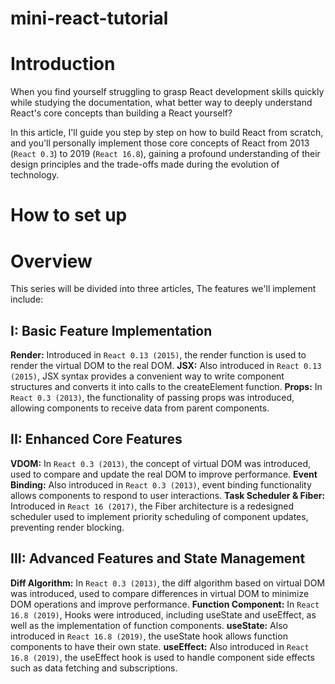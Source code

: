 # mini-react-tutorial

# Introduction

When you find yourself struggling to grasp React development skills quickly while studying the documentation, what better way to deeply understand React's core concepts than building a React yourself? 

In this article, I'll guide you step by step on how to build React from scratch, and you'll personally implement those core concepts of React from 2013 (`React 0.3`) to 2019 (`React 16.8`), gaining a profound understanding of their design principles and the trade-offs made during the evolution of technology.

# How to set up


# Overview

This series will be divided into three articles, The features we'll implement include:

## I: Basic Feature Implementation

**Render:** Introduced in `React 0.13 (2015)`, the render function is used to render the virtual DOM to the real DOM.
**JSX:** Also introduced in `React 0.13 (2015)`, JSX syntax provides a convenient way to write component structures and converts it into calls to the createElement function.
**Props:** In `React 0.3 (2013)`, the functionality of passing props was introduced, allowing components to receive data from parent components.

## II: Enhanced Core Features

**VDOM:** In `React 0.3 (2013)`, the concept of virtual DOM was introduced, used to compare and update the real DOM to improve performance.
**Event Binding:** Also introduced in `React 0.3 (2013)`, event binding functionality allows components to respond to user interactions.
**Task Scheduler & Fiber:** Introduced in `React 16 (2017)`, the Fiber architecture is a redesigned scheduler used to implement priority scheduling of component updates, preventing render blocking.

## III: Advanced Features and State Management

**Diff Algorithm:** In `React 0.3 (2013)`, the diff algorithm based on virtual DOM was introduced, used to compare differences in virtual DOM to minimize DOM operations and improve performance.
**Function Component:** In `React 16.8 (2019)`, Hooks were introduced, including useState and useEffect, as well as the implementation of function components.
**useState:** Also introduced in `React 16.8 (2019)`, the useState hook allows function components to have their own state.
**useEffect:** Also introduced in `React 16.8 (2019)`, the useEffect hook is used to handle component side effects such as data fetching and subscriptions.
